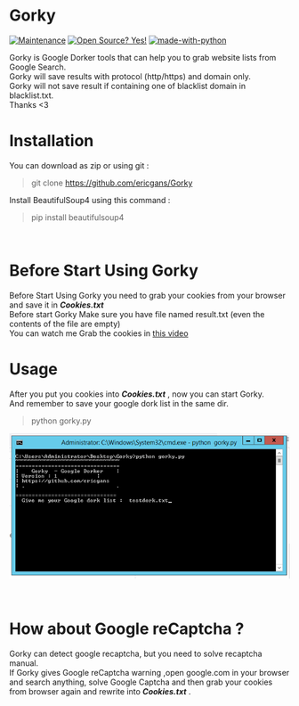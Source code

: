 # Gorky
[![Maintenance](https://img.shields.io/badge/python-3.9-green.svg)](https://GitHub.com/ericgans/Gorky)
[![Open Source? Yes!](https://badgen.net/badge/Open%20Source%20%3F/Yes%21/blue?icon=github)](https://github.com/ericgans/Gorky/)
[![made-with-python](https://img.shields.io/badge/Made%20with-Python-1f425f.svg)](https://www.python.org/)


Gorky is Google Dorker tools that can help you to grab website lists from Google Search.<br>
Gorky will save results with protocol (http/https) and domain only.<br>
Gorky will not save result if containing one of blacklist domain in blacklist.txt.<br>
Thanks <3
<br>

# Installation
 You can download as zip or using git :
>git clone https://github.com/ericgans/Gorky

Install BeautifulSoup4 using this command :
> pip install beautifulsoup4
<br>


# Before Start Using Gorky
Before Start Using Gorky you need to grab your cookies from your browser and save it in ***Cookies.txt*** <br>
Before start Gorky Make sure you have file named result.txt (even the contents of the file are empty)<br>
You can watch me Grab the cookies in [this video](https://youtube.com)

# Usage
After you put you cookies into ***Cookies.txt*** , now you can start Gorky.<br>
And remember to save your google dork list in the same dir.
> python gorky.py

![Image of Yaktocat](https://raw.githubusercontent.com/ericgans/Gorky/main/Screenshots.bmp)

<br>

# How about Google reCaptcha ?
Gorky can detect google recaptcha, but you need to solve recaptcha manual.<br>
If Gorky gives Google reCaptcha warning ,open google.com in your browser and search anything, solve Google Captcha and then grab your cookies from browser again and rewrite into ***Cookies.txt*** .
